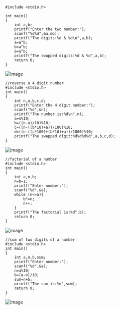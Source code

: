 ```//reverse number by not using arithmetic or third variable

#include <stdio.h>

int main()
{
    int a,b;
    printf("Enter the two number:");
    scanf("%d%d",&a,&b);
    printf("The digits:%d & %d\n",a,b);
    a=a^b;
    b=a^b;
    a=a^b;
    printf("The swapped digits:%d & %d",a,b);
    return 0;
}
```
![image](https://user-images.githubusercontent.com/93079062/198190036-10d02e6b-7b7c-47aa-8403-db1560af3584.png)
```
//reverse a 4 digit number
#include <stdio.h>
int main()
{
    int n,a,b,c,d;
    printf("Enter the 4 digit number:");
    scanf("%d",&n);
    printf("The number is:%d\n",n);
    a=n%10;
    b=((n-a)/10)%10;
    c=((n-((b*10)+a))/100)%10;
    d=((n-((c*100)+(b*10)+a))/1000)%10;
    printf("The swapped digit:%d%d%d%d",a,b,c,d);
}
```
![image](https://user-images.githubusercontent.com/93079062/198192990-1c0a712f-d1c2-4da4-89bd-03225a2d2391.png)
```
//factorial of a number
#include <stdio.h>
int main()
{   
    int a,n,b;
    n=b=1;
    printf("Enter number:");
    scanf("%d",&a);
    while (n<=a){
        b*=n;
        n++;
    }
    printf("The factorial is:%d",b);
    return 0;
}
```
![image](https://user-images.githubusercontent.com/93079062/198194684-de09b4f7-a56a-40f1-9452-1a096b7dcc06.png)
```
//sum of two digits of a number
#include <stdio.h>
int main()
{   
    int a,n,b,sum;
    printf("Enter number:");
    scanf("%d",&a);
    n=a%10;
    b=(a-n)/10;
    sum=n+b;
    printf("The sum is:%d",sum);
    return 0;
}
```
![image](https://user-images.githubusercontent.com/93079062/198195003-f8de8f0c-98a1-4c54-90a8-f18e0bd28c8e.png)
```

